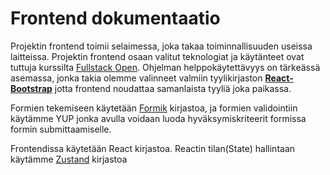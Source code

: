 # Frontend dokumentaatio

Projektin frontend toimii selaimessa, joka takaa toiminnallisuuden useissa laitteissa. Projektin frontend osaan valitut teknologiat ja käytänteet ovat tuttuja kurssilta [Fullstack Open](https://fullstackopen.com/). Ohjelman helppokäytettävyys on tärkeässä asemassa, jonka takia olemme valinneet valmiin tyylikirjaston **[React-Bootstrap](https://react-bootstrap.github.io/)** jotta frontend noudattaa samanlaista tyyliä joka paikassa.

Formien tekemiseen käytetään [Formik](https://formik.org/) kirjastoa, ja formien validointiin käytämme YUP jonka avulla voidaan luoda hyväksymiskriteerit formissa formin submittaamiselle.

Frontendissa käytetään React kirjastoa. Reactin tilan(State) hallintaan käytämme [Zustand](https://github.com/pmndrs/zustand) kirjastoa 
